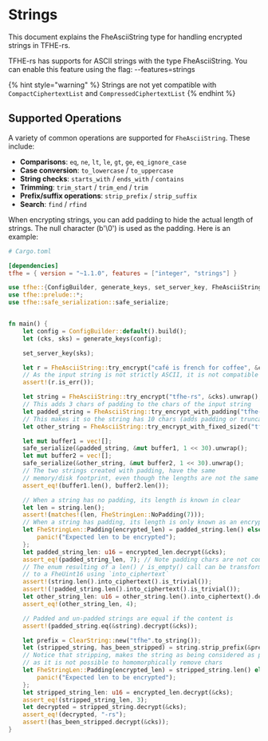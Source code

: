 # Strings

This document explains the FheAsciiString type for handling encrypted strings in TFHE-rs.

TFHE-rs has supports for ASCII strings with the type FheAsciiString.
You can enable this feature using the flag: --features=strings

{% hint style="warning" %}
Strings are not yet compatible with `CompactCiphertextList` and `CompressedCiphertextList`
{% endhint %}

## Supported Operations

A variety of common operations are supported for `FheAsciiString`. These include:

- **Comparisons**: `eq`, `ne`, `lt`, `le`, `gt`, `ge`, `eq_ignore_case`
- **Case conversion**: `to_lowercase` / `to_uppercase`
- **String checks**: `starts_with` / `ends_with` / `contains`
- **Trimming**: `trim_start` / `trim_end` / `trim`
- **Prefix/suffix operations**: `strip_prefix` / `strip_suffix`
- **Search**:  `find` / `rfind`


When encrypting strings, you can add padding to hide the actual length of strings.
The null character (b'\0') is used as the padding.
Here is an example:

```toml
# Cargo.toml

[dependencies]
tfhe = { version = "~1.1.0", features = ["integer", "strings"] }
```

```rust
use tfhe::{ConfigBuilder, generate_keys, set_server_key, FheAsciiString, FheStringLen, ClearString};
use tfhe::prelude::*;
use tfhe::safe_serialization::safe_serialize;


fn main() {
    let config = ConfigBuilder::default().build();
    let (cks, sks) = generate_keys(config);

    set_server_key(sks);

    let r = FheAsciiString::try_encrypt("café is french for coffee", &cks);
    // As the input string is not strictly ASCII, it is not compatible
    assert!(r.is_err());

    let string = FheAsciiString::try_encrypt("tfhe-rs", &cks).unwrap();
    // This adds 3 chars of padding to the chars of the input string
    let padded_string = FheAsciiString::try_encrypt_with_padding("tfhe-rs", 3, &cks).unwrap();
    // This makes it so the string has 10 chars (adds padding or truncates input as necessary)
    let other_string = FheAsciiString::try_encrypt_with_fixed_sized("tfhe", 10, &cks).unwrap();

    let mut buffer1 = vec![];
    safe_serialize(&padded_string, &mut buffer1, 1 << 30).unwrap();
    let mut buffer2 = vec![];
    safe_serialize(&other_string, &mut buffer2, 1 << 30).unwrap();
    // The two strings created with padding, have the same
    // memory/disk footprint, even though the lengths are not the same
    assert_eq!(buffer1.len(), buffer2.len());

    // When a string has no padding, its length is known in clear
    let len = string.len();
    assert!(matches!(len, FheStringLen::NoPadding(7)));
    // When a string has padding, its length is only known as an encrypted value
    let FheStringLen::Padding(encrypted_len) = padded_string.len() else {
        panic!("Expected len to be encrypted");
    };
    let padded_string_len: u16 = encrypted_len.decrypt(&cks);
    assert_eq!(padded_string_len, 7); // Note padding chars are not counted
    // The enum resulting of a len() / is_empty() call can be transformed 
    // to a FheUint16 using `into_ciphertext`
    assert!(string.len().into_ciphertext().is_trivial());
    assert!(!padded_string.len().into_ciphertext().is_trivial());
    let other_string_len: u16 = other_string.len().into_ciphertext().decrypt(&cks);
    assert_eq!(other_string_len, 4);

    // Padded and un-padded strings are equal if the content is
    assert!(padded_string.eq(&string).decrypt(&cks));

    let prefix = ClearString::new("tfhe".to_string());
    let (stripped_string, has_been_stripped) = string.strip_prefix(&prefix);
    // Notice that stripping, makes the string as being considered as padded
    // as it is not possible to homomorphically remove chars
    let FheStringLen::Padding(encrypted_len) = stripped_string.len() else {
        panic!("Expected len to be encrypted");
    };
    let stripped_string_len: u16 = encrypted_len.decrypt(&cks);
    assert_eq!(stripped_string_len, 3);
    let decrypted = stripped_string.decrypt(&cks);
    assert_eq!(decrypted, "-rs");
    assert!(has_been_stripped.decrypt(&cks));
}
```
